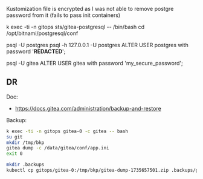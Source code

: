 
Kustomization file is encrypted as I was not able to remove postgre password from it (fails to pass init containers)


k exec -ti -n gitops sts/gitea-postgresql -- /bin/bash
cd /opt/bitnami/postgresql/conf

psql -U postgres
psql -h 127.0.0.1 -U postgres
ALTER USER postgres with password '**REDACTED**';

psql -U gitea
ALTER USER gitea with password 'my_secure_password';


## DR

Doc:
* https://docs.gitea.com/administration/backup-and-restore

Backup:
```sh
k exec -ti -n gitops gitea-0 -c gitea -- bash
su git
mkdir /tmp/bkp
gitea dump -c /data/gitea/conf/app.ini
exit 0

mkdir .backups
kubectl cp gitops/gitea-0:/tmp/bkp/gitea-dump-1735657501.zip .backups/gitea-dump-1735657501.zip
```
